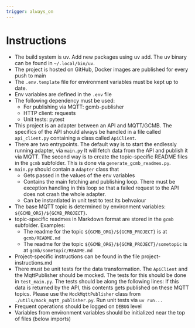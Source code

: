 ```yaml
---
trigger: always_on
---
```


# Instructions

* The build system is uv. Add new packages using uv add. The uv binary can be found in `~/.local/bin/uv`.
* The project is hosted on GitHub, Docker images are published for every push to main
* The `.env.template` file for environment variables must be kept up to date.
* Env variables are defined in the `.env` file
* The following dependency must be used:
  * For publishing via MQTT: gcmb-publisher
  * HTTP client: requests
  * Unit tests: pytest
* This project is an adapter between an API and MQTT/GCMB. The specifics of the API should always
  be handled in a file called `api_client.py` containing a class called `ApiClient`. 
* There are two entrypoints. The default way is to start the endlessly running adapter, via `main.py`
  It will fetch data from the API and publish it via MQTT. The second way is to create the 
  topic-specific README files in the `gcmb` subfolder. This is done via `generate_gcmb_readmes.py`.
* `main.py` should contain a `Adapter` class that 
  * Gets passed in the values of the env variables
  * Contains the main fetching and publishing loop. There must be exception handling in this loop
    so that a failed request to the API does not crash the whole adapter.
  * Can be instantiated in unit test to test its behvaiour
* The base MQTT topic is determined by environment variables: `${GCMB_ORG}/${GCMB_PROJECT}`.
* topic-specific readmes in Markdown format are stored in the `gcmb` subfolder. Examples:
  * The readme for the topic `${GCMB_ORG}/${GCMB_PROJECT}` is at `gcmb/README.md`
  * The readme for the topic `${GCMB_ORG}/${GCMB_PROJECT}/sometopic` is at `gcmb/sometopic/README.md`
* Project-specific instructions can be found in the file project-instructions.md
* There must be unit tests for the data transformation. The `ApiClient` and the MqttPublisher 
  should be mocked. The tests for this should be done in `test_main.py`. The tests should be along
  the following lines: If this data is returned by the API, this contents gets published on these MQTT topics. 
  Please use the `MockMqttPublisher` class from `./utils/mock_mqtt_publisher.py`.
  Run unit tests via `uv run...`
* Frequent operations should be logged on `DEBUG` level
* Variables from environment variables should be initialized near the top of files (below imports)
